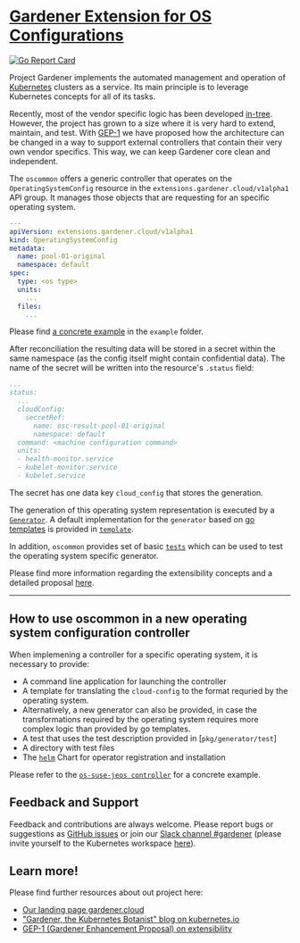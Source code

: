 # [Gardener Extension for OS Configurations](https://gardener.cloud)

[![Go Report Card](https://goreportcard.com/badge/github.com/gardener/gardener/extensions/pkg/controller/operatingsystemconfig/oscommon)](https://goreportcard.com/report/github.com/gardener/gardener/extensions/pkg/controller/operatingsystemconfig/oscommon)

Project Gardener implements the automated management and operation of [Kubernetes](https://kubernetes.io/) clusters as a service. Its main principle is to leverage Kubernetes concepts for all of its tasks.

Recently, most of the vendor specific logic has been developed [in-tree](https://github.com/gardener/gardener). However, the project has grown to a size where it is very hard to extend, maintain, and test. With [GEP-1](https://github.com/gardener/gardener/blob/master/docs/proposals/01-extensibility.md) we have proposed how the architecture can be changed in a way to support external controllers that contain their very own vendor specifics. This way, we can keep Gardener core clean and independent.

The `oscommon` offers a generic controller that operates on the `OperatingSystemConfig` resource in the `extensions.gardener.cloud/v1alpha1` API group. It manages those objects that are requesting for an specific operating system. 


```yaml
---
apiVersion: extensions.gardener.cloud/v1alpha1
kind: OperatingSystemConfig
metadata:
  name: pool-01-original
  namespace: default
spec:
  type: <os type>
  units:
    ...
  files:
    ...
```

Please find [a concrete example](example/operatingsystemconfig.yaml) in the `example` folder.

After reconciliation the resulting data will be stored in a secret within the same namespace (as the config itself might contain confidential data). The name of the secret will be written into the resource's `.status` field:

```yaml
...
status:
  ...
  cloudConfig:
    secretRef:
      name: osc-result-pool-01-original
      namespace: default
  command: <machine configuration command>
  units:
  - health-monitor.service
  - kubelet-monitor.service
  - kubelet.service
```
The secret has one data key `cloud_config` that stores the generation.

The generation of this operating system representation is executed by a [`Generator`](generator/generator.go). A default implementation for the `generator` based on [go templates](https://golang.org/pkg/text/template/) is provided in [`template`](template).

In addition, `oscommon` provides set of basic [`tests`](generator/test/README.md) which can be used to test the operating system specific generator.

Please find more information regarding the extensibility concepts and a detailed proposal [here](https://github.com/gardener/gardener/blob/master/docs/proposals/01-extensibility.md).

----

## How to use oscommon in a new operating system configuration controller

When implemening a controller for a specific operating system, it is necessary to provide:
* A command line application for launching the controller
* A template for translating the `cloud-config` to the format requried by the operating system.
* Alternatively, a new generator can also be provided, in case the transformations required by
the operating system requires more complex logic than provided by go templates.
* A test that uses the test description provided in [`pkg/generator/test`]
* A directory with test files
* The [`helm`](https://github.com/helm/helm) Chart for operator registration and installation

Please refer to the [`os-suse-jeos controller`](https://github.com/gardener/gardener-extension-os-suse-jeos) for a concrete example.

## Feedback and Support

Feedback and contributions are always welcome. Please report bugs or suggestions as [GitHub issues](https://github.com/gardener/gardener/issues) or join our [Slack channel #gardener](https://kubernetes.slack.com/messages/gardener) (please invite yourself to the Kubernetes workspace [here](http://slack.k8s.io)).

## Learn more!

Please find further resources about out project here:

* [Our landing page gardener.cloud](https://gardener.cloud/)
* ["Gardener, the Kubernetes Botanist" blog on kubernetes.io](https://kubernetes.io/blog/2018/05/17/gardener/)
* [GEP-1 (Gardener Enhancement Proposal) on extensibility](https://github.com/gardener/gardener/blob/master/docs/proposals/01-extensibility.md)
